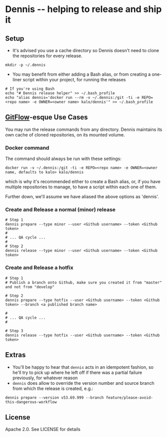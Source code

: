 # Dennis -- helping to release and ship it

## Setup

- It's advised you use a cache directory so Dennis doesn't need to clone the repositories for every release.

```
mkdir -p ~/.dennis
```

- You may benefit from either adding a Bash alias, or from creating a one-liner script within your project, for running the releases

```
# If you're using Bash
echo "# Dennis release helper" >> ~/.bash_profile
echo "alias dennis='docker run --rm -v ~/.dennis:/git -ti -e REPO=<repo name> -e OWNER=<owner name> kalo/dennis'" >> ~/.bash_profile
```

## [GitFlow](https://www.atlassian.com/git/tutorials/comparing-workflows/feature-branch-workflow)-esque Use Cases

You may run the release commands from any directory. Dennis maintains its own cache of cloned repositories, on its mounted volume.

### Docker command

The command should always be run with these settings:

```
docker run -v ~/.dennis:/git -ti -e REPO=<repo name> -e OWNER=<owner name, defaults to kalo> kalo/dennis
```

which is why it's recommended either to create a Bash alias, or, if you have multiple repositories to manage, to have a script within each one of them.

Further down, we'll assume we have aliased the above options as 'dennis'.

### Create and Release a normal (minor) release
```
# Step 1
dennis prepare --type minor --user <Github username> --token <Github token>
#
# ... QA cycle ...
#
# Step 2
dennis release --type minor --user <Github username> --token <Github token>
```

### Create and Release a hotfix

```
# Step 1
# Publish a branch onto Github, make sure you created it from "master" and not from "develop"

# Step 2
dennis prepare --type hotfix --user <Github username> --token <Github token> --branch <a published branch name>

#
# ... QA cycle ...
#

# Step 3
dennis release --type hotfix --user <Github username> --token <Github token>
```

## Extras

- You'll be happy to hear that `dennis` acts in an idempotent fashion, so he'll try to pick up where he left off if there was a partial failure previously, for whatever reason
- `dennis` does allow to override the version number and source branch from which the release is created, e.g.:

```
dennis prepare --version v53.69.999 --branch feature/please-avoid-this-dangerous-workflow
```

## License

Apache 2.0. See LICENSE for details
